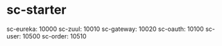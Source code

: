 # sc-starter
sc-eureka: 10000
sc-zuul: 10010
sc-gateway: 10020
sc-oauth: 10100
sc-user: 10500
sc-order: 10510